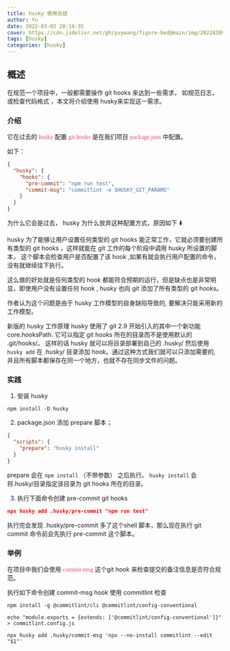 ```yaml
---
title: husky 使用总结
author: Yu
date: 2022-03-02 20:14:35
cover: https://cdn.jsdelivr.net/gh/yvywang/figure-bed@main/img/202203091459821.jpeg
tags: [husky]
categories: [husky]
---
```


## 概述

在规范一个项目中，一般都需要操作 git hooks 来达到一些需求， 如规范日志，或检查代码格式 ，本文将介绍使用 husky来实现这一需求。

<!-- more -->

### 介绍

它在过去的 <font face="微软雅黑" color="#f14668">husky</font> 配置 <font face="微软雅黑" color="#f14668">git hooks</font> 是在我们项目 <font face="微软雅黑" color="#f14668">package.json</font> 中配置。

如下：
```Json
{
  "husky": {
    "hooks": {
      "pre-commit": "npm run test", 
      "commit-msg": "commitlint -e $HUSKY_GIT_PARAMS"
    }
  }
}
```
为什么它会是过去，  husky 为什么放弃这种配置方式，原因如下 ⬇️

husky 为了能够让用户设置任何类型的 git hooks 能正常工作，它就必须要创建所有类型的 git hooks ，这样就能在 git 工作的每个阶段中调用  husky 所设置的脚本， 这个脚本会检查用户是否配置了该 hook ,如果有就会执行用户配置的命令，没有就继续往下执行。

这么做的好处就是任何类型的 hook  都能符合预期的运行，但是缺点也是非常明显，即使用户没有设置任何  hook ,  husky 也向 git 添加了所有类型的 git hooks。

作者认为这个问题是由于 husky 工作模型的自身缺陷导致的, 要解决只能采用新的工作模型。

新版的 husky 工作原理
husky 使用了 git 2.9 开始引入的其中一个新功能core.hooksPath. 它可以指定 git hooks 所在的目录而不是使用默认的 .git/hooks/。 这样的话 husky 就可以将目录部署到自己的 .husky/ 然后使用 `husky add` 在 .husky/ 目录添加 hook。通过这种方式我们就可以只添加需要的, 并且所有脚本都保存在同一个地方，也就不存在同步文件的问题。

### 实践

1. 安装 husky 
```shell
npm install -D husky
```

2. package.json 添加 prepare 脚本；
```Json
{
  "scripts": {
    "prepare": "husky install"
  }
}
```
prepare 会在 `npm install` （不带参数） 之后执行。 `husky install`  会将.husky/目录指定该目录为 git hooks 所在的目录。

3. 执行下面命令创建 pre-commit git hooks
```Json
npx husky add .husky/pre-commit "npm run test"
```
执行完会发现 .husky/pre-commit 多了这个shell 脚本，那么现在执行 git commit 命令前会先执行 pre-commit 这个脚本。

### 举例
 在项目中我们会使用  <font face="微软雅黑" color="#f14668">commit-msg</font> 这个git hook 来检查提交的备注信息是否符合规范。

 执行如下命令创建 commit-msg hook 使用 commitlint 检查
 ```Shell
 npm install -g @commitlint/cli @commitlint/config-conventional

 echo "module.exports = {extends: ['@commitlint/config-conventional']}" > commitlint.config.js
 
 npx husky add .husky/commit-msg 'npx --no-install commitlint --edit "$1"'
 ```

 
 
 